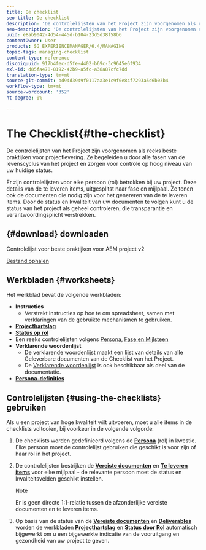```yaml
---
title: De checklist
seo-title: De checklist
description: 'De controlelijsten van het Project zijn voorgenomen als reeks beste praktijken voor projectlevering. Ze begeleiden u door alle fasen van de levenscyclus van het project en zorgen voor controle op hoog niveau van uw huidige status. '
seo-description: 'De controlelijsten van het Project zijn voorgenomen als reeks beste praktijken voor projectlevering. Ze begeleiden u door alle fasen van de levenscyclus van het project en zorgen voor controle op hoog niveau van uw huidige status. '
uuid: e8ab9042-4d54-445d-b104-23d5d38f58b6
contentOwner: User
products: SG_EXPERIENCEMANAGER/6.4/MANAGING
topic-tags: managing-checklist
content-type: reference
discoiquuid: 917b4fec-d5fe-4402-b69c-3c9645e6f934
exl-id: d85fa478-8192-42b9-a5fc-a38a87cfc7dd
translation-type: tm+mt
source-git-commit: bd94d3949f0117aa3e1c9f0e84f7293a5d6b03b4
workflow-type: tm+mt
source-wordcount: '352'
ht-degree: 0%

---
```


# The Checklist{#the-checklist}

De controlelijsten van het Project zijn voorgenomen als reeks beste praktijken voor projectlevering. Ze begeleiden u door alle fasen van de levenscyclus van het project en zorgen voor controle op hoog niveau van uw huidige status.

Er zijn controlelijsten voor elke persoon (rol) betrokken bij uw project. Deze details van de te leveren items, uitgesplitst naar fase en mijlpaal. Ze tonen ook de documenten die nodig zijn voor het genereren van de te leveren items. Door de status en kwaliteit van uw documenten te volgen kunt u de status van het project als geheel controleren, die transparantie en verantwoordingsplicht verstrekken.

## {#download} downloaden

Controlelijst voor beste praktijken voor AEM project v2

[Bestand ophalen](assets/aem_project_bp_checklistv2-64.xlsx)

## Werkbladen {#worksheets}

Het werkblad bevat de volgende werkbladen:

* **Instructies**
   * Verstrekt instructies op hoe te om spreadsheet, samen met verklaringen van de gebruikte mechanismen te gebruiken.
* **[Projecthartslag](/help/managing/best-practices.md#project-heartbeat-dashboard)**
* **[Status op rol](/help/managing/best-practices.md#status-by-role)**
* Een reeks controlelijsten volgens [Persona](/help/managing/best-practices.md#persona), [Fase en Mijlsteen](/help/managing/best-practices.md#phases-and-milestones)
* **Verklarende woordenlijst**
   * De verklarende woordenlijst maakt een lijst van details van alle Geleverbare documenten van de Checklist van het Project.
   * De [Verklarende woordenlijst](/help/managing/best-practices-glossary.md) is ook beschikbaar als deel van de documentatie.
* **[Persona-definities](/help/managing/best-practices.md#persona)**

## Controlelijsten {#using-the-checklists} gebruiken

Als u een project van hoge kwaliteit wilt uitvoeren, moet u alle items in de checklists voltooien, bij voorkeur in de volgende volgorde:

1. De checklists worden gedefinieerd volgens de **[Persona](/help/managing/best-practices.md#persona)** (rol) in kwestie. Elke persoon moet de controlelijst gebruiken die geschikt is voor zijn of haar rol in het project.
1. De controlelijsten bestrijken de **[Vereiste documenten](/help/managing/best-practices.md#required-documents)** en **[Te leveren items](/help/managing/best-practices.md#deliverables)** voor elke mijlpaal - de relevante persoon moet de status en kwaliteitsvelden geschikt instellen.

   >[!NOTE]
   >
   >Er is geen directe 1:1-relatie tussen de afzonderlijke vereiste documenten en te leveren items.

1. Op basis van de status van de **[Vereiste documenten](/help/managing/best-practices.md#required-documents)** en **[Deliverables](/help/managing/best-practices.md#deliverables)** worden de werkbladen **[Projecthartslag](/help/managing/best-practices.md#project-heartbeat-dashboard)** en **[Status door Rol](/help/managing/best-practices.md#status-by-role)** automatisch bijgewerkt om u een bijgewerkte indicatie van de vooruitgang en gezondheid van uw project te geven.
